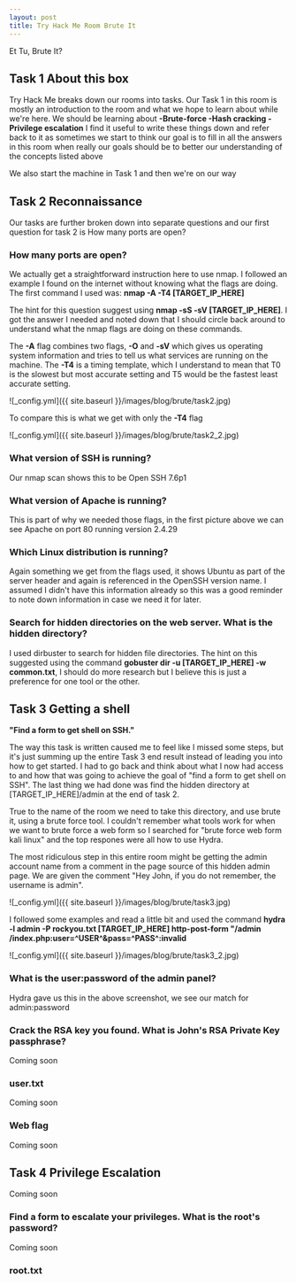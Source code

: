 ```yaml
---
layout: post
title: Try Hack Me Room Brute It
---
```

Et Tu, Brute It?

## Task 1 About this box

Try Hack Me breaks down our rooms into tasks. Our Task 1 in this room is mostly an introduction to the room and what we hope to learn about while we're here.
We should be learning about **-Brute-force -Hash cracking -Privilege escalation**
I find it useful to write these things down and refer back to it as sometimes we start to think our goal is to fill in all the answers in this room when really our goals should be to better our understanding of the concepts listed above

We also start the machine in Task 1 and then we're on our way
<!--more-->

## Task 2 Reconnaissance

Our tasks are further broken down into separate questions and our first question for task 2 is How many ports are open?

### How many ports are open?

We actually get a straightforward instruction here to use nmap. I followed an example I found on the internet without knowing what the flags are doing. The first command I used was: **nmap -A -T4 [TARGET_IP_HERE]**

The hint for this question suggest using **nmap -sS -sV [TARGET_IP_HERE]**. I got the answer I needed and noted down that I should circle back around to understand what the nmap flags are doing on these commands.

The **-A** flag combines two flags, **-O** and **-sV** which gives us operating system information and tries to tell us what services are running on the machine. The **-T4** is a timing template, which I understand to mean that T0 is the slowest but most accurate setting and T5 would be the fastest least accurate setting.

![_config.yml]({{ site.baseurl }}/images/blog/brute/task2.jpg)

To compare this is what we get with only the **-T4** flag

![_config.yml]({{ site.baseurl }}/images/blog/brute/task2_2.jpg)

### What version of SSH is running?

Our nmap scan shows this to be Open SSH 7.6p1

### What version of Apache is running?

This is part of why we needed those flags, in the first picture above we can see Apache on port 80 running version 2.4.29

### Which Linux distribution is running?

Again something we get from the flags used, it shows Ubuntu as part of the server header and again is referenced in the OpenSSH version name. I assumed I didn't have this information already so this was a good reminder to note down information in case we need it for later.

### Search for hidden directories on the web server. What is the hidden directory?

I used dirbuster to search for hidden file directories. The hint on this suggested using the command **gobuster dir -u [TARGET_IP_HERE] -w common.txt**, I should do more research but I believe this is just a preference for one tool or the other.



## Task 3 Getting a shell

**"Find a form to get shell on SSH."**

The way this task is written caused me to feel like I missed some steps, but it's just summing up the entire Task 3 end result instead of leading you into how to get started. I had to go back and think about what I now had access to and how that was going to achieve the goal of "find a form to get shell on SSH". The last thing we had done was find the hidden directory at [TARGET_IP_HERE]/admin at the end of task 2.

True to the name of the room we need to take this directory, and use brute it, using a brute force tool. I couldn't remember what tools work for when we want to brute force a web form so I searched for "brute force web form kali linux" and the top respones were all how to use Hydra. 

The most ridiculous step in this entire room might be getting the admin account name from a comment in the page source of this hidden admin page. We are given the comment "Hey John, if you do not remember, the username is admin". 

![_config.yml]({{ site.baseurl }}/images/blog/brute/task3.jpg)

I followed some examples and read a little bit and used the command **hydra -l admin -P rockyou.txt [TARGET_IP_HERE] http-post-form "/admin /index.php:user=^USER^&pass=^PASS^:invalid**

![_config.yml]({{ site.baseurl }}/images/blog/brute/task3_2.jpg)

### What is the user:password of the admin panel?

Hydra gave us this in the above screenshot, we see our match for admin:password

### Crack the RSA key you found. What is John's RSA Private Key passphrase?

Coming soon

### user.txt

Coming soon

### Web flag

Coming soon

## Task 4 Privilege Escalation

Coming soon

### Find a form to escalate your privileges. What is the root's password?

Coming soon

### root.txt
